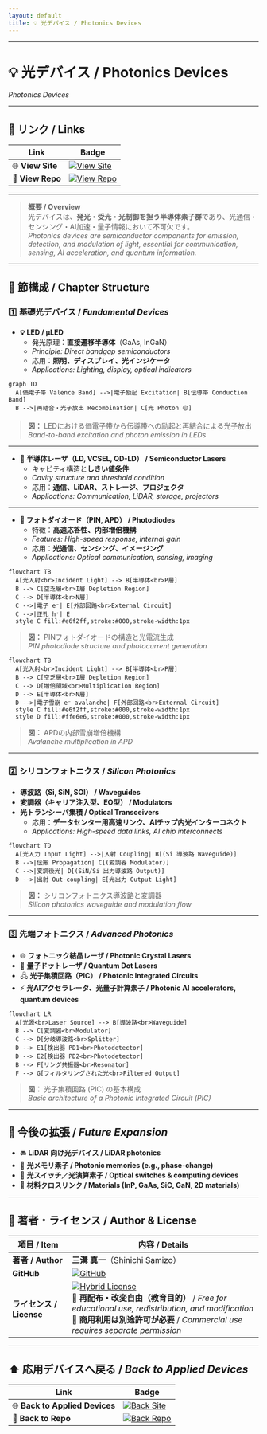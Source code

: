 ```yaml
---
layout: default
title: 💡 光デバイス / Photonics Devices
---
```


---

# 💡 光デバイス / Photonics Devices  
*Photonics Devices*

---

## 🔗 リンク / Links  

| Link | Badge |
|---|---|
| 🌐 **View Site** | [![View Site](https://img.shields.io/badge/View-Site-brightgreen?style=for-the-badge&logo=githubpages)](https://samizo-aitl.github.io/Edusemi-Plus/applied-devices/photonics-devices/) |
| 📂 **View Repo** | [![View Repo](https://img.shields.io/badge/View-Repo-blue?style=for-the-badge&logo=github)](https://github.com/Samizo-AITL/Edusemi-Plus/tree/main/applied-devices/photonics-devices) |

---

> **概要 / Overview**  
> 光デバイスは、**発光・受光・光制御を担う半導体素子群**であり、光通信・センシング・AI加速・量子情報において不可欠です。  
> *Photonics devices are semiconductor components for emission, detection, and modulation of light, essential for communication, sensing, AI acceleration, and quantum information.*

---

## 📖 節構成 / Chapter Structure  

### 1️⃣ 基礎光デバイス / *Fundamental Devices*

- **💡 LED / µLED**  
  - 発光原理：**直接遷移半導体**（GaAs, InGaN）  
  - *Principle: Direct bandgap semiconductors*  
  - 応用：**照明、ディスプレイ、光インジケータ**  
  - *Applications: Lighting, display, optical indicators*

```mermaid
graph TD
  A[価電子帯 Valence Band] -->|電子励起 Excitation| B[伝導帯 Conduction Band]
  B -->|再結合・光子放出 Recombination| C[光 Photon 🟡]
```

> **図：** LEDにおける価電子帯から伝導帯への励起と再結合による光子放出  
> *Band-to-band excitation and photon emission in LEDs*

---

- **🔦 半導体レーザ（LD, VCSEL, QD-LD） / Semiconductor Lasers**  
  - キャビティ構造と**しきい値条件**  
  - *Cavity structure and threshold condition*  
  - 応用：**通信、LiDAR、ストレージ、プロジェクタ**  
  - *Applications: Communication, LiDAR, storage, projectors*

---

- **📡 フォトダイオード（PIN, APD） / Photodiodes**  
  - 特徴：**高速応答性、内部増倍機構**  
  - *Features: High-speed response, internal gain*  
  - 応用：**光通信、センシング、イメージング**  
  - *Applications: Optical communication, sensing, imaging*

```mermaid
flowchart TB
  A[光入射<br>Incident Light] --> B[半導体<br>P層]
  B --> C[空乏層<br>I層 Depletion Region]
  C --> D[半導体<br>N層]
  C -->|電子 e⁻| E[外部回路<br>External Circuit]
  C -->|正孔 h⁺| E
  style C fill:#e6f2ff,stroke:#000,stroke-width:1px
```

> **図：** PINフォトダイオードの構造と光電流生成  
> *PIN photodiode structure and photocurrent generation*

```mermaid
flowchart TB
  A[光入射<br>Incident Light] --> B[半導体<br>P層]
  B --> C[空乏層<br>I層 Depletion Region]
  C --> D[増倍領域<br>Multiplication Region]
  D --> E[半導体<br>N層]
  D -->|電子雪崩 e⁻ avalanche| F[外部回路<br>External Circuit]
  style C fill:#e6f2ff,stroke:#000,stroke-width:1px
  style D fill:#ffe6e6,stroke:#000,stroke-width:1px
```

> **図：** APDの内部雪崩増倍機構  
> *Avalanche multiplication in APD*

---

### 2️⃣ シリコンフォトニクス / *Silicon Photonics*

- **導波路（Si, SiN, SOI） / Waveguides**  
- **変調器（キャリア注入型、EO型） / Modulators**  
- **光トランシーバ集積 / Optical Transceivers**  
  - 応用：**データセンター用高速リンク、AIチップ内光インターコネクト**  
  - *Applications: High-speed data links, AI chip interconnects*

```mermaid
flowchart TD
  A[光入力 Input Light] -->|入射 Coupling| B[(Si 導波路 Waveguide)]
  B -->|伝搬 Propagation| C[(変調器 Modulator)]
  C -->|変調後光| D[(SiN/Si 出力導波路 Output)]
  D -->|出射 Out-coupling| E[光出力 Output Light]
```

> **図：** シリコンフォトニクス導波路と変調器  
> *Silicon photonics waveguide and modulation flow*

---

### 3️⃣ 先端フォトニクス / *Advanced Photonics*

- 🌐 **フォトニック結晶レーザ / Photonic Crystal Lasers**  
- 🔬 **量子ドットレーザ / Quantum Dot Lasers**  
- 🖧 **光子集積回路（PIC） / Photonic Integrated Circuits**  
- ⚡ **光AIアクセラレータ、光量子計算素子 / Photonic AI accelerators, quantum devices**

```mermaid
flowchart LR
  A[光源<br>Laser Source] --> B[導波路<br>Waveguide]
  B --> C[変調器<br>Modulator]
  C --> D[分岐導波路<br>Splitter]
  D --> E1[検出器 PD1<br>Photodetector]
  D --> E2[検出器 PD2<br>Photodetector]
  B --> F[リング共振器<br>Resonator]
  F --> G[フィルタリングされた光<br>Filtered Output]
```

> **図：** 光子集積回路 (PIC) の基本構成  
> *Basic architecture of a Photonic Integrated Circuit (PIC)*

---

## 📌 今後の拡張 / *Future Expansion*
- 🚘 **LiDAR 向け光デバイス / LiDAR photonics**  
- 💾 **光メモリ素子 / Photonic memories (e.g., phase-change)**  
- 🔀 **光スイッチ／光演算素子 / Optical switches & computing devices**  
- 🧪 **材料クロスリンク / Materials (InP, GaAs, SiC, GaN, 2D materials)**  

---

## 👤 **著者・ライセンス / Author & License**

| **項目 / Item** | **内容 / Details** |
|-----------------|--------------------|
| **著者 / Author** | **三溝 真一**（Shinichi Samizo） |
| **GitHub** | [![GitHub](https://img.shields.io/badge/GitHub-Samizo--AITL-blue?style=for-the-badge&logo=github)](https://github.com/Samizo-AITL) |
| **ライセンス / License** | [![Hybrid License](https://img.shields.io/badge/license-Hybrid-blueviolet?style=for-the-badge)](../../../#-ライセンス--license) <br> 📖 **再配布・改変自由（教育目的）** / *Free for educational use, redistribution, and modification* <br> 💼 **商用利用は別途許可が必要** / *Commercial use requires separate permission* |

---

## ⬆️ 応用デバイスへ戻る / *Back to Applied Devices*

| Link | Badge |
|---|---|
| 🌐 **Back to Applied Devices** | [![Back Site](https://img.shields.io/badge/⬆️%20Back-Applied%20Devices-brightgreen?style=for-the-badge&logo=githubpages)](https://samizo-aitl.github.io/Edusemi-Plus/applied-devices/) |
| 📂 **Back to Repo** | [![Back Repo](https://img.shields.io/badge/⬆️%20Back-Repo-blue?style=for-the-badge&logo=github)](https://github.com/Samizo-AITL/Edusemi-Plus/tree/main/applied-devices) |
